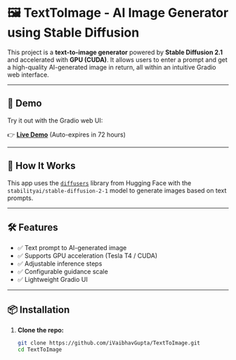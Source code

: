 # 🖼️ TextToImage - AI Image Generator using Stable Diffusion

This project is a **text-to-image generator** powered by **Stable Diffusion 2.1** and accelerated with **GPU (CUDA)**. It allows users to enter a prompt and get a high-quality AI-generated image in return, all within an intuitive Gradio web interface.

---

## 🚀 Demo

Try it out with the Gradio web UI:

👉 **[Live Demo](https://your-gradio-link-here)** (Auto-expires in 72 hours)

---

## 🧠 How It Works

This app uses the [`diffusers`](https://github.com/huggingface/diffusers) library from Hugging Face with the `stabilityai/stable-diffusion-2-1` model to generate images based on text prompts.

---

## 🛠️ Features

- ✅ Text prompt to AI-generated image
- ✅ Supports GPU acceleration (Tesla T4 / CUDA)
- ✅ Adjustable inference steps
- ✅ Configurable guidance scale
- ✅ Lightweight Gradio UI

---

## 📦 Installation

1. **Clone the repo:**
   ```bash
   git clone https://github.com/iVaibhavGupta/TextToImage.git
   cd TextToImage

